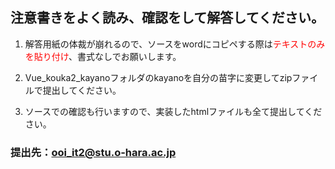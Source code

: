 ## 注意書きをよく読み、確認をして解答してください。
1. 解答用紙の体裁が崩れるので、ソースをwordにコピペする際は<span style="color: red;">テキストのみを貼り付け</span>、書式なしでお願いします。
2. Vue_kouka2_kayanoフォルダのkayanoを自分の苗字に変更してzipファイルで提出してください。

3. ソースでの確認も行いますので、実装したhtmlファイルも全て提出してください。

### 提出先：ooi_it2@stu.o-hara.ac.jp